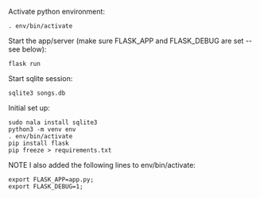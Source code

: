 Activate python environment:
```
. env/bin/activate
```

Start the app/server (make sure FLASK_APP and FLASK_DEBUG are set -- see below):
```
flask run
```

Start sqlite session:
```
sqlite3 songs.db
```

Initial set up:
```
sudo nala install sqlite3
python3 -m venv env
. env/bin/activate
pip install flask
pip freeze > requirements.txt
```

NOTE I also added the following lines to env/bin/activate:
```
export FLASK_APP=app.py;
export FLASK_DEBUG=1;
```
